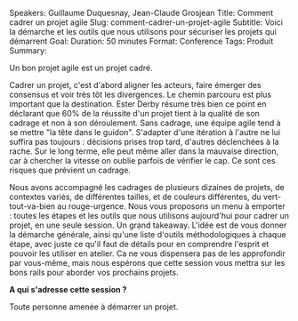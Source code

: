 Speakers: Guillaume Duquesnay, Jean-Claude Grosjean
Title: Comment cadrer un projet agile
Slug: comment-cadrer-un-projet-agile
Subtitle: Voici la démarche et les outils que nous utilisons pour sécuriser les projets qui démarrent
Goal: 
Duration: 50 minutes
Format: Conference
Tags: Produit
Summary: 

Un bon projet agile est un projet cadré.

Cadrer un projet, c'est d'abord aligner les acteurs, faire émerger des consensus et voir très tôt les divergences. Le chemin parcouru est plus important que la destination. Ester Derby résume très bien ce point en déclarant que 60% de la réussite d'un projet tient à la qualité de son cadrage et non à son déroulement. 
Sans cadrage, une équipe agile tend à se mettre "la tête dans le guidon". S'adapter d'une itération à l'autre ne lui suffira pas toujours : décisions prises trop tard, d'autres déclenchées à la rache. Sur le long terme, elle peut même aller dans la mauvaise direction, car à chercher la vitesse on oublie parfois de vérifier le cap. Ce sont ces risques que prévient un cadrage.

Nous avons accompagné les cadrages de plusieurs dizaines de projets, de contextes variés, de différentes tailles, et de couleurs différentes, du vert-tout-va-bien au rouge-urgence. 
Nous vous proposons un menu à emporter : toutes les étapes et les outils que nous utilisons aujourd'hui pour cadrer un projet, en une seule session. Un grand takeaway. L'idée est de vous donner la démarche générale, ainsi qu'une liste d'outils méthodologiques à chaque étape, avec juste ce qu'il faut de détails pour en comprendre l'esprit et pouvoir les utiliser en atelier. 
Ca ne vous dispensera pas de les approfondir par vous-même, mais nous espérons que cette session vous mettra sur les bons rails pour aborder vos prochains projets.

**A qui s'adresse cette session ?**

Toute personne amenée à démarrer un projet.


